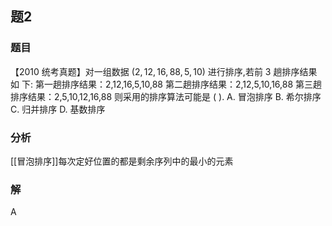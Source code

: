 ## 题2
### 题目
【2010 统考真题】对一组数据 $\left( {2,{12},{16},{88},5,{10}}\right)$ 进行排序,若前 3 趟排序结果如  下:
第一趟排序结果：2,12,16,5,10,88
第二趟排序结果：2,12,5,10,16,88
第三趟排序结果：2,5,10,12,16,88
则采用的排序算法可能是 ( ).
A. 冒泡排序 B. 希尔排序 C. 归并排序 D. 基数排序
### 分析
[[冒泡排序]]每次定好位置的都是剩余序列中的最小的元素
### 解
A
